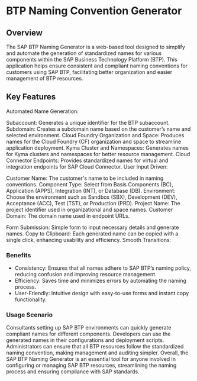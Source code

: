 # BTP Naming Convention Generator

## Overview
The SAP BTP Naming Generator is a web-based tool designed to simplify and automate the generation of standardized names for various components within the SAP Business Technology Platform (BTP). This application helps ensure consistent and compliant naming conventions for customers using SAP BTP, facilitating better organization and easier management of BTP resources.

## Key Features
Automated Name Generation:

Subaccount: Generates a unique identifier for the BTP subaccount.
Subdomain: Creates a subdomain name based on the customer’s name and selected environment.
Cloud Foundry Organization and Space: Produces names for the Cloud Foundry (CF) organization and space to streamline application deployment.
Kyma Cluster and Namespaces: Generates names for Kyma clusters and namespaces for better resource management.
Cloud Connector Endpoints: Provides standardized names for virtual and integration endpoints for SAP Cloud Connector.
User Input Driven:

Customer Name: The customer's name to be included in naming conventions.
Component Type: Select from Basis Components (BC), Application (APPS), Integration (INT), or Database (DB).
Environment: Choose the environment such as Sandbox (SBX), Development (DEV), Acceptance (ACC), Test (TST), or Production (PRD).
Project Name: The project identifier used in organizational and space names.
Customer Domain: The domain name used in endpoint URLs.

Form Submission: Simple form to input necessary details and generate names.
Copy to Clipboard: Each generated name can be copied with a single click, enhancing usability and efficiency.
Smooth Transitions:

### Benefits
- Consistency: Ensures that all names adhere to SAP BTP’s naming policy, reducing confusion and improving resource management.
- Efficiency: Saves time and minimizes errors by automating the naming process.
- User-Friendly: Intuitive design with easy-to-use forms and instant copy functionality.

### Usage Scenario
Consultants setting up SAP BTP environments can quickly generate compliant names for different components.
Developers can use the generated names in their configurations and deployment scripts.
Administrators can ensure that all BTP resources follow the standardized naming convention, making management and auditing simpler.
Overall, the SAP BTP Naming Generator is an essential tool for anyone involved in configuring or managing SAP BTP resources, streamlining the naming process and ensuring compliance with SAP standards.
